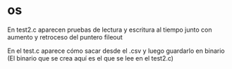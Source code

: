 # os
En test2.c aparecen pruebas de lectura y escritura al tiempo
junto con aumento y retroceso del puntero fileout

En el test.c aparece cómo sacar desde el .csv y luego guardarlo en binario (El binario que se crea 
aquí es el que se lee en el test2.c)